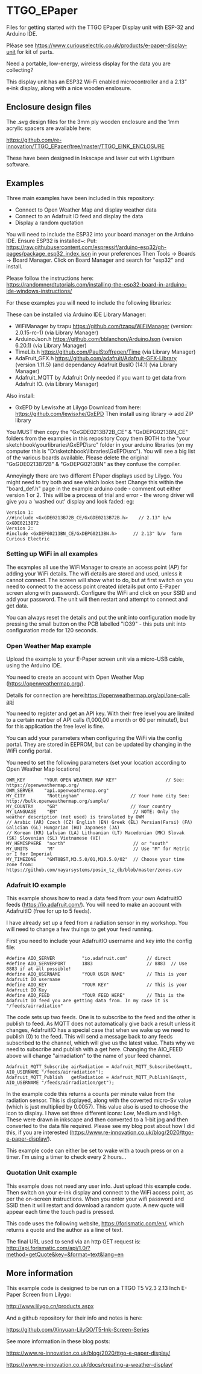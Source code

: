 # TTGO_EPaper
Files for getting started with the TTGO EPaper Display unit with ESP-32 and Arduino IDE.

Plêase see https://www.curiouselectric.co.uk/products/e-paper-display-unit for kit of parts.

Need a portable, low-energy, wireless display for the data you are collecting?

This display unit has an ESP32 Wi-Fi enabled microcontroller and a 2.13” e‑ink display, along with a nice wooden enslosure.

## Enclosure design files

The .svg design files for the 3mm ply wooden enclosure and the 1mm acrylic spacers are available here:

https://github.com/re-innovation/TTGO_EPaper/tree/master/TTGO_EINK_ENCLOSURE

These have been designed in Inkscape and laser cut with Lightburn software.

## Examples

Three main examples have been included in this repository:
* Connect to Open Weather Map and display weather data
* Connect to an Adafruit IO feed and display the data
* Display a random quotation 

You will need to include the ESP32 into your board manager on the Arduino IDE.
Ensure ESP32 is installed~:
Put: https://raw.githubusercontent.com/espressif/arduino-esp32/gh-pages/package_esp32_index.json in your preferences
Then Tools -> Boards -> Board Manager. Click on Board Manager and search for "esp32" and install.

Please follow the instructions here:
https://randomnerdtutorials.com/installing-the-esp32-board-in-arduino-ide-windows-instructions/

For these examples you will need to include the following libraries:

These can be installed via Arduino IDE Library Manager:

* WiFiManager by tzapu            https://github.com/tzapu/WiFiManager  (version: 2.0.15-rc-1) (via Library Manager)
* ArduinoJson.h                   https://github.com/bblanchon/ArduinoJson  (version 6.20.1) (via Library Manager)
* TimeLib.h                       https://github.com/PaulStoffregen/Time (via Library Manager)
* AdaFruit_GFX.h                  https://github.com/adafruit/Adafruit-GFX-Library (version 1.11.5) (and dependancy Adafruit BusIO (14.1)  (via Library Manager)
* Adafruit_MQTT by Adafruit       Only needed if you want to get data from Adafruit IO.   (via Library Manager)

Also install:

* GxEPD by Lewisxhe at Lilygo   Download from here: https://github.com/lewisxhe/GxEPD
Then install using library -> add ZIP library

You MUST then copy the "GxGDE0213B72B_CE" & "GxDEPG0213BN_CE" folders from the examples in this repository
Copy them BOTH to the "your sketchbook\yourlibraries\GxEPD\src" folder in your arduino libraries (on my computer this is "D:\sketchbook\libraries\GxEPD\src\"). 
You will see a big list of the various boards available.
Please delete the original "GxGDE0213B72B" & "GxDEPG0213BN" as they confuse the compiler.

Annoyingly there are two different EPaper displays used by Lilygo.
You might need to try both and see which looks best
Change this within the "board_def.h" page in the example arduino code - comment out either version 1 or 2.
This will be a process of trial and error - the wrong driver will give you a 'washed out' display and look faded:
eg:
```
Version 1:
//#include <GxGDE0213B72B_CE/GxGDE0213B72B.h>    // 2.13" b/w     GxGDE0213B72 
Version 2:
#include <GxDEPG0213BN_CE/GxDEPG0213BN.h>      // 2.13" b/w  form Curious Electric
```

### Setting up WiFi in all examples

The examples all use the WiFiManager to create an access point (AP) for adding your WiFi details. The wifi details are stored and used, unless it cannot connect.
The screen will show what to do, but at first switch on you need to connect to the access point created (details put onto E-Paper screen along with password). Configure the WiFi and click on your SSID and add your password. The unit will then restart and attempt to connect and get data.

You can always reset the details and put the unit into configuration mode by pressing the small button on the PCB labelled "IO39" - this puts unit into configuration mode for 120 seconds.

### Open Weather Map example

Upload the example to your E-Paper screen unit via a micro-USB cable, using the Arduino IDE.

You need to create an account with Open Weather Map (https://openweathermap.org/).

Details for connection are here:https://openweathermap.org/api/one-call-api

You need to register and get an API key. With their free level you are limited to a certain number of API calls (1,000,00 a month or 60 per minute!), but for this application the free level is fine.

You can add your parameters when configuring the WiFi via the config portal. They are stored in EEPROM, but can be updated by changing in the WiFi config portal.

You need to set the following parameters (set your location according to Open Weather Map locations)

```
OWM_KEY       "YOUR OPEN WEATHER MAP KEY"                  // See: https://openweathermap.org/
OWM_SERVER    "api.openweathermap.org"
MY_CITY        "Nottingham"                   // Your home city See: http://bulk.openweathermap.org/sample/
MY_COUNTRY     "GB"                           // Your country
MY_LANGUAGE    "EN"                            // NOTE: Only the weather description (not used) is translated by OWM
// Arabic (AR) Czech (CZ) English (EN) Greek (EL) Persian(Farsi) (FA) Galician (GL) Hungarian (HU) Japanese (JA)
// Korean (KR) Latvian (LA) Lithuanian (LT) Macedonian (MK) Slovak (SK) Slovenian (SL) Vietnamese (VI)
MY_HEMISPHERE  "north"                         // or "south"
MY_UNITS       "M"                             // Use "M" for Metric or I for Imperial
MY_TIMEZONE    "GMT0BST,M3.5.0/01,M10.5.0/02"  // Choose your time zone from: https://github.com/nayarsystems/posix_tz_db/blob/master/zones.csv
```

### Adafruit IO example

This example shows how to read a data feed from your own AdafruitIO feeds (https://io.adafruit.com/). You will need to make an account with AdafruitIO (free for up to 5 feeds).

I have already set up a feed from a radiation sensor in my workshop. 
You will need to change a few thuings to get your feed running.

First you need to include your AdafruitIO username and key into the config file:
```
#define AIO_SERVER          "io.adafruit.com"       // direct
#define AIO_SERVERPORT      1883                    // 8883  // Use 8883 if at all possible!
#define AIO_USERNAME        "YOUR USER NAME"        // This is your Adafruit IO username
#define AIO_KEY             "YOUR KEY"              // This is your Adafruit IO Key
#define AIO_FEED            "TOUR FEED HERE"        // This is the Adafruit IO feed you are getting data from. In my case it is "/feeds/airradiation"
```

The code sets up two feeds. One is to subscribe to the feed and the other is publish to feed. As MQTT does not automatically give back a result unless it changes, AdafruitIO has a special case that when we wake up we need to publish (0) to the feed. This will send a message back to any feeds subscribed to the channel, which will give us the latest value. Thats why we need to subscribe and publish with a get here. Changing the AIO_FEED above will change "airradiation" to the name of your feed channel.

```
Adafruit_MQTT_Subscribe airRadiation = Adafruit_MQTT_Subscribe(&mqtt, AIO_USERNAME "/feeds/airradiation");
Adafruit_MQTT_Publish   getRadiation = Adafruit_MQTT_Publish(&mqtt, AIO_USERNAME "/feeds/airradiation/get");
```

In the example code this returns a counts per minute value from the radiation sensor. This is displayed, along with the coverted micro-Sv value (which is just multiplied by 0.0057).
This value also is used to choose the icon to display. I have set three different icons: Low, Medium and High. These were drawn in inkscape and then converted to a 1-bit jpg and then converted to the data file required. Please see my blog post about how I did this, if you are interested (https://www.re-innovation.co.uk/blog/2020/ttgo-e-paper-display/).

This example code can either be set to wake with a touch press or on a timer. I'm using a timer to check every 2 hours... 

### Quotation Unit example

This example does not need any user info. Just upload this example code. Then switch on your e-ink display and connect to the WiFi access point, as per the on-screen instructions.
When you enter your wifi password and SSID then it will restart and download a random quote. A new quote will appear each time the touch pad is pressed.

This code uses the following website, https://forismatic.com/en/, which returns a quote and the author as a line of text.

The final URL used to send via an http GET request is: http://api.forismatic.com/api/1.0/?method=getQuote&key=&format=text&lang=en

## More information

This example code is designed to be run on a TTGO T5 V2.3 2.13 Inch E-Paper Screen from Lilygo:

http://www.lilygo.cn/products.aspx

And a github repository for their info and notes is here:

https://github.com/Xinyuan-LilyGO/T5-Ink-Screen-Series

See more information in these blog posts:

https://www.re-innovation.co.uk/blog/2020/ttgo-e-paper-display/

https://www.re-innovation.co.uk/docs/creating-a-weather-display/

